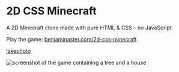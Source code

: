
# 2D CSS Minecraft

A 2D Minecraft clone made with pure HTML & CSS – no JavaScript.

Play the game: [benjaminaster.com/2d-css-minecraft](https://benjaminaster.com/2d-css-minecraft/)

[lakephoto](https://github.com/jetty373/jetty373.github.io/blob/main/lake.html)

![screenshot of the game containing a tree and a house](./assets/screenshot.png)
